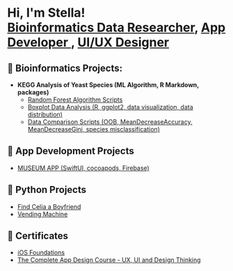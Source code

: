 <h1>Hi, I'm Stella! <br/><a href="https://www.lablabella.com">Bioinformatics Data Researcher</a>, <a href="https://github.com/stellalo/Museum2022/tree/main"> App Developer </a>, <a href="https://stella-lo.webflow.io">UI/UX Designer</a></h1>

<h2>🧬 Bioinformatics Projects:</h2>

- <b>KEGG Analysis of Yeast Species (ML Algorithm, R Markdown, packages) </b>
  - [Random Forest Algorithm Scripts](https://github.com/stellalo/random_forest_kegg)
  - [Boxplot Data Analysis (R, ggplot2, data visualization, data distribution)](https://github.com/stellalo/boxplots)
  - [Data Comparison Scripts (OOB, MeanDecreaseAccuracy, MeanDecreaseGini, species misclassification)](https://github.com/stellalo/kegg_data_comparison)

<h2>📱 App Development Projects </h2>

- [MUSEUM APP (SwiftUI, cocoapods, Firebase)](https://github.com/stellalo/Museum2022/tree/main)

<h2>🐍 Python Projects </h2>

- [Find Celia a Boyfriend](https://github.com/stellalo/find_celia_a_boyfriend)
- [Vending Machine](https://github.com/stellalo/vending_machine)

  
<h2>📜 Certificates </h2>

- [iOS Foundations](https://codewithchris.com)
- [The Complete App Design Course - UX, UI and Design Thinking](https://www.udemy.com/certificate/UC-4fc2d58e-452e-405c-9721-3fc3bf63b2b5/)


<!--
**stellalo/stellalo** is a ✨ _special_ ✨ repository because its `README.md` (this file) appears on your GitHub profile.

Here are some ideas to get you started:

- 🔭 I’m currently working on ...
- 🌱 I’m currently learning ...
- 👯 I’m looking to collaborate on ...
- 🤔 I’m looking for help with ...
- 💬 Ask me about ...
- 📫 How to reach me: ...
- 😄 Pronouns: ...
- ⚡ Fun fact: ...
-->
